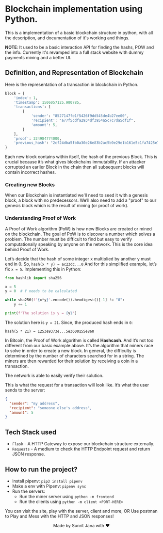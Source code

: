 # Blockchain implementation using Python.

This is a implementation of a basic blockchain structure in python, with all the description, and
documentation of it's working and things.

**NOTE**: It used to be a basic interaction API for finding the hashs, POW and the info. Currently
it's revamped into a full stack website with dummy payments mining and a better UI.

## Definition, and Representation of Blockchain

Here is the representation of a transaction in blockchain in Python.

```python
block = {
    'index': 1,
    'timestamp': 1506057125.900785,
    'transactions': [
        {
            'sender': "8527147fe1f5426f9dd545de4b27ee00",
            'recipient': "a77f5cdfa2934df3954a5c7c7da5df1f",
            'amount': 5,
        }
    ],
    'proof': 324984774000,
    'previous_hash': "2cf24dba5fb0a30e26e83b2ac5b9e29e1b161e5c1fa7425e73043362938b9824"
}
```

Each new block contains within itself, the hash of the previous Block. This is crucial because it’s what
gives blockchains immutability. If an attacker corrupted an earlier Block in the chain then all subsequent
blocks will contain incorrect hashes.

### Creating new Blocks

When our Blockchain is instantiated we'll need to seed it with a genesis block, a block with
no predecessors. We’ll also need to add a "proof" to our genesis block which is the result of
mining (or proof of work).

### Understanding Proof of Work

A Proof of Work algorithm (PoW) is how new Blocks are created or mined on the blockchain.
The goal of PoW is to discover a number which solves a problem. The number must be difficult to
find but easy to verify computationally speaking by anyone on the network.
This is the core idea behind Proof of Work.

Let’s decide that the hash of some integer x multiplied by another y must end in 0.
So, `hash(x * y) = ac23dc...0` And for this simplified example, let’s fix `x = 5`.
Implementing this in Python:

```python
from hashlib import sha256

x = 5
y = 0  # Y needs to be calculated

while sha256(f'{x*y}'.encode()).hexdigest()[-1] != "0":
    y += 1

print(f'The solution is y = {y}')
```

The solution here is `y = 21`. Since, the produced hash ends in `0`:

```
hash(5 * 21) = 1253e9373e...5e3600155e860
```

In Bitcoin, the Proof of Work algorithm is called **Hashcash**. And it’s not too different from our
basic example above. It’s the algorithm that miners race to solve in order to create a new block.
In general, the difficulty is determined by the number of characters searched for in a string.
The miners are then rewarded for their solution by receiving a coin in a transaction.

The network is able to easily verify their solution.

This is what the request for a transaction will look like. It’s what the user sends to the server:

```json
{
  "sender": "my address",
  "recipient": "someone else's address",
  "amount": 5
}
```

## Tech Stack used

- `Flask` - A HTTP Gateway to expose our blockchain structure externally.
- `Requests` - A medium to check the HTTP Endpoint request and return JSON response.

## How to run the project?

- Install pipenv: `pip3 install pipenv`
- Make a env with Pipenv: `pipenv sync`
- Run the servers:
  - Run the miner server using `python -m frontend`
  - Run the clients using `python -m client <PORT-HERE>`

You can visit the site, play with the server, client and more, OR Use postman to Play and Mess with the
HTTP and JSON responses!

<div align="center">Made by Sunrit Jana with ❤️</div>
